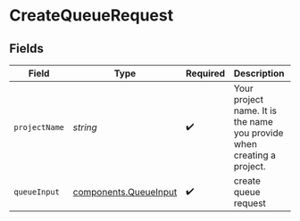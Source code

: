 # CreateQueueRequest


## Fields

| Field                                                                  | Type                                                                   | Required                                                               | Description                                                            | Example                                                                |
| ---------------------------------------------------------------------- | ---------------------------------------------------------------------- | ---------------------------------------------------------------------- | ---------------------------------------------------------------------- | ---------------------------------------------------------------------- |
| `projectName`                                                          | *string*                                                               | :heavy_check_mark:                                                     | Your project name. It is the name you provide when creating a project. | my-project                                                             |
| `queueInput`                                                           | [components.QueueInput](../../models/components/queueinput.md)         | :heavy_check_mark:                                                     | create queue request                                                   |                                                                        |